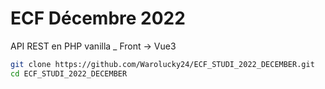 # ECF Décembre 2022

API REST en PHP vanilla
_
Front -> Vue3


```bash
git clone https://github.com/Warolucky24/ECF_STUDI_2022_DECEMBER.git
cd ECF_STUDI_2022_DECEMBER
```
